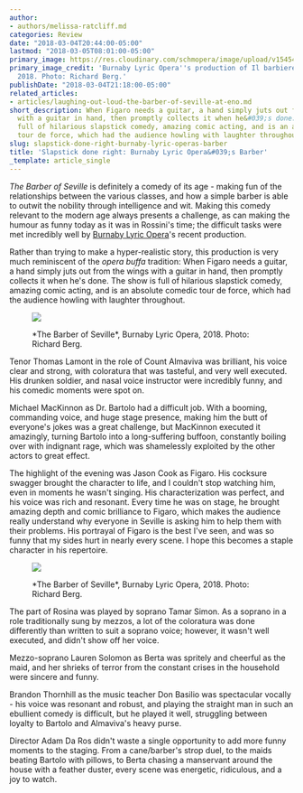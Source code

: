 ```yaml
---
author:
- authors/melissa-ratcliff.md
categories: Review
date: "2018-03-04T20:44:00-05:00"
lastmod: "2018-03-05T08:01:00-05:00"
primary_image: https://res.cloudinary.com/schmopera/image/upload/v1545409169/media/webhook-uploads/1520217127445/sq---IMG_8252.jpg.jpg
primary_image_credit: 'Burnaby Lyric Opera''s production of Il barbiere di Siviglia,
  2018. Photo: Richard Berg.'
publishDate: "2018-03-04T21:18:00-05:00"
related_articles:
- articles/laughing-out-loud-the-barber-of-seville-at-eno.md
short_description: When Figaro needs a guitar, a hand simply juts out from the wings
  with a guitar in hand, then promptly collects it when he&#039;s done. The show is
  full of hilarious slapstick comedy, amazing comic acting, and is an absolute comedic
  tour de force, which had the audience howling with laughter throughout.
slug: slapstick-done-right-burnaby-lyric-operas-barber
title: 'Slapstick done right: Burnaby Lyric Opera&#039;s Barber'
_template: article_single
---
```


*The Barber of Seville* is definitely a comedy of its age - making fun of the relationships between the various classes, and how a simple barber is able to outwit the nobility through intelligence and wit. Making this comedy relevant to the modern age always presents a challenge, as can making the humour as funny today as it was in Rossini's time; the difficult tasks were met incredibly well by [Burnaby Lyric Opera](http://www.burnabylyricopera.org/Burnaby_Lyric_Opera/Home.html)'s recent production.

Rather than trying to make a hyper-realistic story, this production is very much reminiscent of the *opera buffa* tradition: When Figaro needs a guitar, a hand simply juts out from the wings with a guitar in hand, then promptly collects it when he's done. The show is full of hilarious slapstick comedy, amazing comic acting, and is an absolute comedic tour de force, which had the audience howling with laughter throughout.

<figure data-type="image">

![](https://res.cloudinary.com/schmopera/image/upload/v1545409169/media/webhook-uploads/1520217168615/IMG_8259.jpg.jpg)

<figcaption>*The Barber of Seville*, Burnaby Lyric Opera, 2018. Photo: Richard Berg.</figcaption>
</figure>

Tenor Thomas Lamont in the role of Count Almaviva was brilliant, his voice clear and strong, with coloratura that was tasteful, and very well executed. His drunken soldier, and nasal voice instructor were incredibly funny, and his comedic moments were spot on.

Michael MacKinnon as Dr. Bartolo had a difficult job. With a booming, commanding voice, and huge stage presence, making him the butt of everyone's jokes was a great challenge, but MacKinnon executed it amazingly, turning Bartolo into a long-suffering buffoon, constantly boiling over with indignant rage, which was shamelessly exploited by the other actors to  great effect.

The highlight of the evening was Jason Cook as Figaro. His cocksure swagger brought the character to life, and I couldn't stop watching him, even in moments he wasn't singing. His characterization was perfect, and his voice was rich and resonant. Every time he was on stage, he brought amazing depth and comic brilliance to Figaro, which makes the audience really understand why everyone in Seville is asking him to help them with their problems. His portrayal of Figaro is the best I've seen, and was so funny that my sides hurt in nearly every scene. I hope this becomes a staple character in his repertoire.

<figure data-type="image">

![](https://res.cloudinary.com/schmopera/image/upload/v1545409169/media/webhook-uploads/1520217151578/IMG_8560_preview.jpg.jpg)

<figcaption>*The Barber of Seville*, Burnaby Lyric Opera, 2018. Photo: Richard Berg.</figcaption>
</figure>

The part of Rosina was played by soprano Tamar Simon. As a soprano in a role traditionally sung by mezzos, a lot of the coloratura was done differently than written to suit a soprano voice; however, it wasn't well executed, and didn't show off her voice.

Mezzo-soprano Lauren Solomon as Berta was spritely and cheerful as the maid, and her shrieks of terror from the constant crises in the household were sincere and funny.

Brandon Thornhill as the music teacher Don Basilio was spectacular vocally - his voice was resonant and robust, and playing the straight man in such an ebullient comedy is difficult, but he played it well, struggling between loyalty to Bartolo and Almaviva's heavy purse.

Director Adam Da Ros didn't waste a single opportunity to add more funny moments to the staging. From a cane/barber's strop duel, to the maids beating Bartolo with pillows, to Berta chasing a manservant around the house with a feather duster, every scene was energetic, ridiculous, and a joy to watch.
